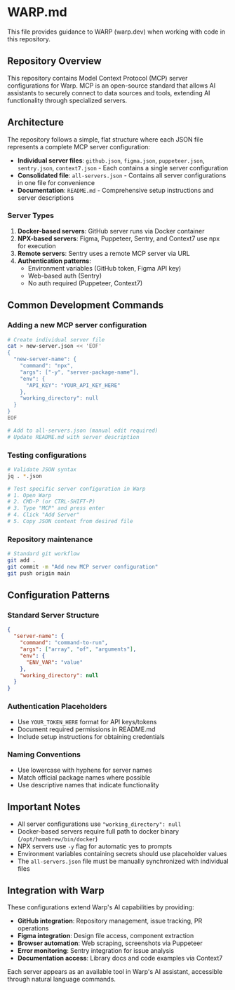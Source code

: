 # WARP.md

This file provides guidance to WARP (warp.dev) when working with code in this repository.

## Repository Overview

This repository contains Model Context Protocol (MCP) server configurations for Warp. MCP is an open-source standard that allows AI assistants to securely connect to data sources and tools, extending AI functionality through specialized servers.

## Architecture

The repository follows a simple, flat structure where each JSON file represents a complete MCP server configuration:

- **Individual server files**: `github.json`, `figma.json`, `puppeteer.json`, `sentry.json`, `context7.json` - Each contains a single server configuration
- **Consolidated file**: `all-servers.json` - Contains all server configurations in one file for convenience
- **Documentation**: `README.md` - Comprehensive setup instructions and server descriptions

### Server Types

1. **Docker-based servers**: GitHub server runs via Docker container
2. **NPX-based servers**: Figma, Puppeteer, Sentry, and Context7 use npx for execution
3. **Remote servers**: Sentry uses a remote MCP server via URL
4. **Authentication patterns**: 
   - Environment variables (GitHub token, Figma API key)
   - Web-based auth (Sentry)
   - No auth required (Puppeteer, Context7)

## Common Development Commands

### Adding a new MCP server configuration
```bash
# Create individual server file
cat > new-server.json << 'EOF'
{
  "new-server-name": {
    "command": "npx",
    "args": ["-y", "server-package-name"],
    "env": {
      "API_KEY": "YOUR_API_KEY_HERE"
    },
    "working_directory": null
  }
}
EOF

# Add to all-servers.json (manual edit required)
# Update README.md with server description
```

### Testing configurations
```bash
# Validate JSON syntax
jq . *.json

# Test specific server configuration in Warp
# 1. Open Warp
# 2. CMD-P (or CTRL-SHIFT-P)
# 3. Type "MCP" and press enter
# 4. Click "Add Server"
# 5. Copy JSON content from desired file
```

### Repository maintenance
```bash
# Standard git workflow
git add .
git commit -m "Add new MCP server configuration"
git push origin main
```

## Configuration Patterns

### Standard Server Structure
```json
{
  "server-name": {
    "command": "command-to-run",
    "args": ["array", "of", "arguments"],
    "env": {
      "ENV_VAR": "value"
    },
    "working_directory": null
  }
}
```

### Authentication Placeholders
- Use `YOUR_TOKEN_HERE` format for API keys/tokens
- Document required permissions in README.md
- Include setup instructions for obtaining credentials

### Naming Conventions
- Use lowercase with hyphens for server names
- Match official package names where possible
- Use descriptive names that indicate functionality

## Important Notes

- All server configurations use `"working_directory": null`
- Docker-based servers require full path to docker binary (`/opt/homebrew/bin/docker`)
- NPX servers use `-y` flag for automatic yes to prompts
- Environment variables containing secrets should use placeholder values
- The `all-servers.json` file must be manually synchronized with individual files

## Integration with Warp

These configurations extend Warp's AI capabilities by providing:
- **GitHub integration**: Repository management, issue tracking, PR operations
- **Figma integration**: Design file access, component extraction
- **Browser automation**: Web scraping, screenshots via Puppeteer
- **Error monitoring**: Sentry integration for issue analysis
- **Documentation access**: Library docs and code examples via Context7

Each server appears as an available tool in Warp's AI assistant, accessible through natural language commands.
